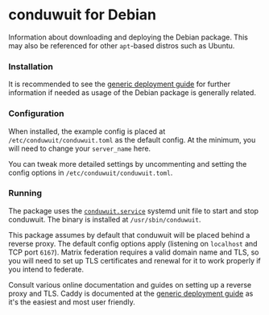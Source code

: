 # conduwuit for Debian

Information about downloading and deploying the Debian package. This may also be referenced for other `apt`-based distros such as Ubuntu.

### Installation

It is recommended to see the [generic deployment guide](../deploying/generic.md) for further information if needed as usage of the Debian package is generally related.

### Configuration

When installed, the example config is placed at `/etc/conduwuit/conduwuit.toml` as the default config. At the minimum, you will need to change your `server_name` here.

You can tweak more detailed settings by uncommenting and setting the config options
in `/etc/conduwuit/conduwuit.toml`.

### Running

The package uses the [`conduwuit.service`](../configuration.md#example-systemd-unit-file) systemd unit file to start and stop conduwuit. The binary is installed at `/usr/sbin/conduwuit`.

This package assumes by default that conduwuit will be placed behind a reverse proxy. The default config options apply (listening on `localhost` and TCP port `6167`). Matrix federation requires a valid domain name and TLS, so you will need to set up TLS certificates and renewal for it to work properly if you intend to federate.

Consult various online documentation and guides on setting up a reverse proxy and TLS. Caddy is documented at the [generic deployment guide](../deploying/generic.md#setting-up-the-reverse-proxy) as it's the easiest and most user friendly.
